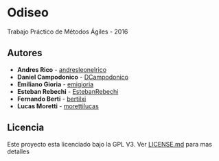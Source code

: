 # Odiseo

Trabajo Práctico de Métodos Ágiles - 2016

## Autores

* **Andres Rico** - [andresleonelrico](https://github.com/andresleonelrico)
* **Daniel Campodonico** - [DCampodonico](https://github.com/DCampodonico)
* **Emiliano Gioria** - [emigioria](https://github.com/emigioria)
* **Esteban Rebechi** - [EstebanRebechi](https://github.com/EstebanRebechi)
* **Fernando Berti** - [bertilxi](https://github.com/bertilxi)
* **Lucas Moretti** - [morettilucas](https://github.com/morettilucas)

## Licencia

Este proyecto esta licenciado bajo la GPL V3. Ver [LICENSE.md](LICENSE.md) para mas detalles 
